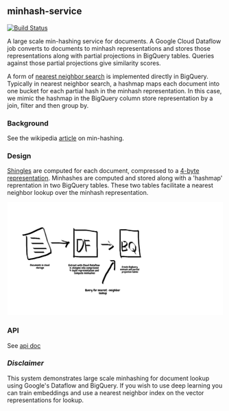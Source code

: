 minhash-service
----


[![Build Status](https://travis-ci.org/4d55397500/dataflow-minhash.svg?branch=master)](https://travis-ci.org/4d55397500/minhash-service)


A large scale min-hashing service for documents. A Google Cloud Dataflow job converts to documents to minhash representations and stores those representations along with partial projections in BigQuery tables. Queries against those partial projections give similarity scores.

A form of [nearest neighbor search](https://github.com/4d55397500/minhash-service/blob/9d9dae3508e8859527f47f67de27fc4bc2e19f29/src/main/kotlin/LocalSearch.kt#L14-L31) is implemented directly in BigQuery. Typically in nearest neighbor search, a hashmap maps each document into one bucket for each partial hash in the minhash representation. In this case, we mimic the hashmap in the BigQuery column store representation by a join, filter and then group by. 

### Background
See the wikipedia [article](https://en.wikipedia.org/wiki/MinHash) on min-hashing.

### Design
[Shingles](https://github.com/4d55397500/minhash-service/blob/9d9dae3508e8859527f47f67de27fc4bc2e19f29/src/main/kotlin/MinHash.kt#L313-L318) are computed for each document, compressed to a [4-byte representation](https://github.com/4d55397500/minhash-service/blob/9d9dae3508e8859527f47f67de27fc4bc2e19f29/src/main/kotlin/MinHash.kt#L324-L326). Minhashes are computed and stored along with a 'hashmap' reprentation in two BigQuery tables. These two tables facilitate a nearest neighbor lookup over the minhash representation.

![Architecture](./minhash_architecture.png)


### API
See [api doc](docs/api.md)

### *Disclaimer*
This system demonstrates large scale minhashing for document lookup using Google's Dataflow and BigQuery. If you wish to use deep learning you can train embeddings and use a nearest neighbor index on the vector representations for lookup.


